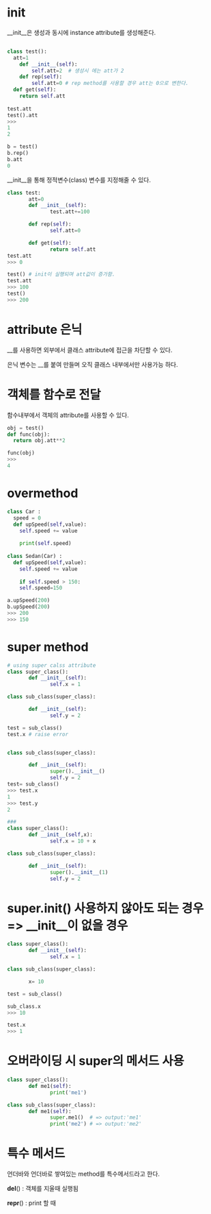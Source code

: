 # init  

__init__은 생성과 동시에 instance attribute를 생성해준다.

```python

class test():
  att=1
	def __init__(self):
		self.att=2  # 생성시 에는 att가 2
	def rep(self):
		self.att=0 # rep method를 사용할 경우 att는 0으로 변한다.
  def get(self):
    return self.att  
    
test.att
test().att
>>>
1
2

b = test()
b.rep()
b.att
0
```

__init__을 통해 정적변수(class) 변수를 지정해줄 수 있다.

```python
class test:
       att=0
       def __init__(self):
              test.att+=100

       def rep(self):
              self.att=0

       def get(self):
              return self.att  
test.att
>>> 0

test() # init이 실행되며 att값이 증가함.
test.att
>>> 100
test()
>>> 200
```


# attribute 은닉

__를 사용하면 외부에서 클래스 attribute에 접근을 차단할 수 있다.

은닉 변수는 __를 붙여 만들며 오직 클래스 내부에서만 사용가능 하다.


# 객체를 함수로 전달

함수내부에서 객체의 attribute를 사용할 수 있다.

```python
obj = test()
def func(obj):
  return obj.att**2

func(obj)
>>>
4
```

# overmethod 

```python
class Car : 
  speed = 0
  def upSpeed(self,value):
    self.speed += value
    
    print(self.speed)
 
class Sedan(Car) : 
  def upSpeed(self,value):
    self.speed += value
    
    if self.speed > 150:
    self.speed=150

a.upSpeed(200)
b.upSpeed(200)
>>> 200
>>> 150
```

# super method

```python
# using super calss attribute
class super_class():
       def __init__(self):
              self.x = 1

class sub_class(super_class):

       def __init__(self):
              self.y = 2

test = sub_class()
test.x # raise error


class sub_class(super_class):

       def __init__(self):
              super().__init__()
              self.y = 2
test= sub_class()
>>> test.x
1
>>> test.y
2

### 
class super_class():
       def __init__(self,x):
              self.x = 10 + x 

class sub_class(super_class):

       def __init__(self):
              super().__init__(1)
              self.y = 2

```

# super.__init__() 사용하지 않아도 되는 경우 => __init__이 없을 경우
```python              
class super_class():
       def __init__(self):
              self.x = 1 

class sub_class(super_class):

       x= 10

test = sub_class()

sub_class.x
>>> 10

test.x
>>> 1
```





# 오버라이딩 시 super의 메서드 사용 

```python
class super_class():
       def me1(self):
              print('me1') 

class sub_class(super_class):
       def me1(self):
              super.me1()  # => output:'me1'
              print('me2') # => output:'me2'
```


# 특수 메서드

언더바와 언더바로 쌓여있는 method를 특수메서드라고 한다.


__del__() : 객체를 지울때 실행됨

__repr__() : print 할 때 
